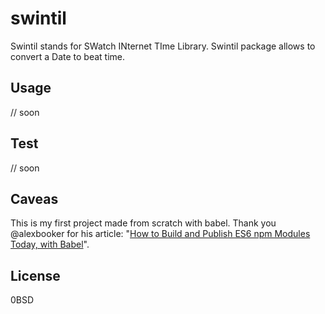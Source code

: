 # swintil

Swintil stands for SWatch INternet TIme Library. Swintil package allows to convert a Date to beat time.

## Usage

// soon

## Test

// soon

## Caveas

This is my first project made from scratch with babel. Thank you @alexbooker for his article: "[How to Build and Publish ES6 npm Modules Today, with Babel](https://booker.codes/how-to-build-and-publish-es6-npm-modules-today-with-babel)".

## License

0BSD

